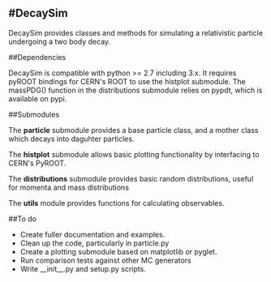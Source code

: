 #DecaySim
----------------------------------

DecaySim provides classes and methods for simulating a relativistic particle undergoing a two body decay.

##Dependencies

DecaySim is compatible with python >= 2.7 including 3.x. 
It requires pyROOT bindings for CERN's ROOT to use the histplot submodule.
The massPDG() function in the distributions submodule relies on pypdt, which is available on pypi.

##Submodules

The **particle** submodule provides a base particle class, and a mother class which decays into daguhter particles.

The **histplot** submodule allows basic plotting functionality by interfacing to CERN's PyROOT.

The **distributions** submodule provides basic random distributions, useful for momenta and mass distributions

The **utils** module provides functions for calculating observables.

##To do

  * Create fuller documentation and examples.
  * Clean up the code, particularly in particle.py
  * Create a plotting submodule based on matplotlib or pyglet.
  * Run comparison tests against other MC generators
  * Write \_\_init\_\_.py and setup.py scripts.

